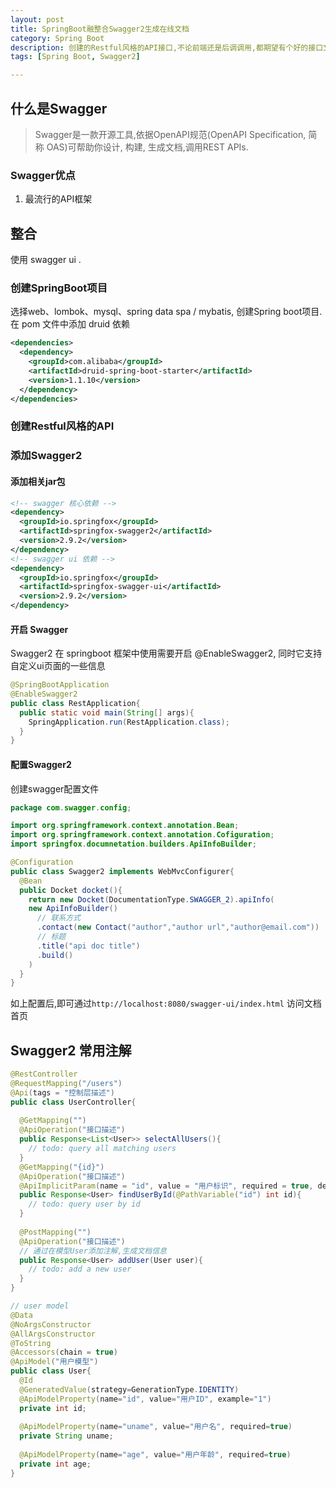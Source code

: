 ```yaml
---
layout: post
title: SpringBoot融整合Swagger2生成在线文档
category: Spring Boot
description: 创建的Restful风格的API接口,不论前端还是后调调用,都期望有个好的接口文档,swagger能帮我们规范在线接口文档的生成……
tags: [Spring Boot, Swagger2]

---
```


## 什么是Swagger

> Swagger是一款开源工具,依据OpenAPI规范(OpenAPI Specification, 简称 OAS)可帮助你设计, 构建, 生成文档,调用REST APIs.

### Swagger优点

1. 最流行的API框架

## 整合

使用 swagger ui .

### 创建SpringBoot项目

选择web、lombok、mysql、spring data spa / mybatis, 创建Spring boot项目.在 pom 文件中添加 druid 依赖

```xml
<dependencies>
  <dependency>
    <groupId>com.alibaba</groupId>
    <artifactId>druid-spring-boot-starter</artifactId>
    <version>1.1.10</version>
  </dependency>
</dependencies>
```

### 创建Restful风格的API

### 添加Swagger2

#### 添加相关jar包

```xml
<!-- swagger 核心依赖 -->
<dependency>
  <groupId>io.springfox</groupId>
  <artifactId>springfox-swagger2</artifactId>
  <version>2.9.2</version>
</dependency>
<!-- swagger ui 依赖 -->
<dependency>
  <groupId>io.springfox</groupId>
  <artifactId>springfox-swagger-ui</artifactId>
  <version>2.9.2</version>
</dependency>
```

#### 开启 Swagger

Swagger2 在 springboot 框架中使用需要开启 @EnableSwagger2, 同时它支持自定义ui页面的一些信息

```java
@SpringBootApplication
@EnableSwagger2
public class RestApplication{
  public static void main(String[] args){
    SpringApplication.run(RestApplication.class);
  }
}
```

#### 配置Swagger2

创建swagger配置文件

```java
package com.swagger.config;

import org.springframework.context.annotation.Bean;
import org.springframework.context.annotation.Cofiguration;
import springfox.documnetation.builders.ApiInfoBuilder;

@Configuration
public class Swagger2 implements WebMvcConfigurer{
  @Bean
  public Docket docket(){
    return new Docket(DocumentationType.SWAGGER_2).apiInfo(
    new ApiInfoBuilder()
      // 联系方式
      .contact(new Contact("author","author url","author@email.com"))
      // 标题
      .title("api doc title")
      .build()
    )
  }
}
```

如上配置后,即可通过```http://localhost:8080/swagger-ui/index.html``` 访问文档首页

## Swagger2 常用注解

```java
@RestController
@RequestMapping("/users")
@Api(tags = "控制层描述")
public class UserController{
  
  @GetMapping("")
  @ApiOperation("接口描述")
  public Response<List<User>> selectAllUsers(){
    // todo: query all matching users 
  }
  @GetMapping("{id}")
  @ApiOperation("接口描述")
  @ApiImplicitParam(name = "id", value = "用户标识", required = true, defaultValue = "")
  public Response<User> findUserById(@PathVariable("id") int id){
    // todo: query user by id
  }
  
  @PostMapping("")
  @ApiOperation("接口描述")
  // 通过在模型User添加注解,生成文档信息
  public Response<User> addUser(User user){
    // todo: add a new user
  }
}
```

```java
// user model
@Data
@NoArgsConstructor
@AllArgsConstructor
@ToString
@Accessors(chain = true)
@ApiModel("用户模型")
public class User{
  @Id
  @GeneratedValue(strategy=GenerationType.IDENTITY)
  @ApiModelProperty(name="id", value="用户ID", example="1")
  private int id;
  
  @ApiModelProperty(name="uname", value="用户名", required=true)
  private String uname;
  
  @ApiModelProperty(name="age", value="用户年龄", required=true)
  private int age;
}
```



